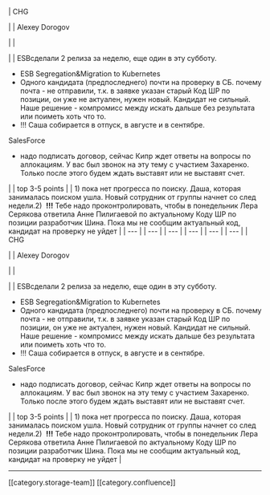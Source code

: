 





| CHG

 | 
| Alexey Dorogov

 | 
| 

 | 
| ESBсделали 2 релиза за неделю, еще один в эту субботу.<ul><li>ESB Segregation&Migration to Kubernetes</li><li>Одного кандидата (предпоследнего) почти на проверку в СБ. почему почта - не отправили, т.к. в заявке указан старый Код ШР по позиции, он уже не актуален, нужен новый. Кандидат не сильный. Наше решение - компромисс между искать дальше без результата или поиметь хоть что то.</li><li>!!! Саша собирается в отпуск, в августе и в сентябре.</li></ul>SalesForce<ul><li>надо подписать договор, сейчас Кипр ждет ответы на вопросы по аллокациям. У вас был звонок на эту тему с участием Захаренко. Только после этого будем ждать выставят или не выставят счет.</li></ul> | 
| top 3-5 points | 
| 1) пока нет прогресса по поиску. Даша, которая занималась поиском ушла. Новый сотрудник от группы начнет со след недели.2)  **!!!** Тебе надо проконтролировать, чтобы в понедельник Лера Серякова ответила Анне Пилигаевой по актуальному Коду ШР по позиции разработчик Шина. Пока мы не сообщим актуальный код, кандидат на проверку не уйдет | 
|  --- | 
|  --- | 
|  --- | 
|  --- | 
|  --- | 
|  --- | 
| CHG

 | 
| Alexey Dorogov

 | 
| 

 | 
| ESBсделали 2 релиза за неделю, еще один в эту субботу.<ul><li>ESB Segregation&Migration to Kubernetes</li><li>Одного кандидата (предпоследнего) почти на проверку в СБ. почему почта - не отправили, т.к. в заявке указан старый Код ШР по позиции, он уже не актуален, нужен новый. Кандидат не сильный. Наше решение - компромисс между искать дальше без результата или поиметь хоть что то.</li><li>!!! Саша собирается в отпуск, в августе и в сентябре.</li></ul>SalesForce<ul><li>надо подписать договор, сейчас Кипр ждет ответы на вопросы по аллокациям. У вас был звонок на эту тему с участием Захаренко. Только после этого будем ждать выставят или не выставят счет.</li></ul> | 
| top 3-5 points | 
| 1) пока нет прогресса по поиску. Даша, которая занималась поиском ушла. Новый сотрудник от группы начнет со след недели.2)  **!!!** Тебе надо проконтролировать, чтобы в понедельник Лера Серякова ответила Анне Пилигаевой по актуальному Коду ШР по позиции разработчик Шина. Пока мы не сообщим актуальный код, кандидат на проверку не уйдет | 







*****

[[category.storage-team]] 
[[category.confluence]] 
